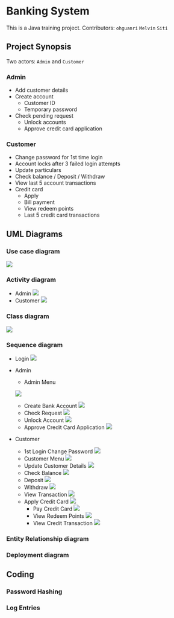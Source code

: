 # Banking System

This is a Java training project. 
Contributors: `ohguanri` `Melvin` `Siti`

## Project Synopsis
Two actors: `Admin` and `Customer`
### Admin
- Add customer details
- Create account
    - Customer ID
    - Temporary password
- Check pending request
    - Unlock accounts
    - Approve credit card application

### Customer
- Change password for 1st time login
- Account locks after 3 failed login attempts
- Update particulars
- Check balance / Deposit / Withdraw
- View last 5 account transactions
- Credit card
    - Apply
    - Bill payment
    - View redeem points
    - Last 5 credit card transactions

## UML Diagrams
### Use case diagram
![](https://github.com/Ryanluoxu/BankingSystem/blob/master/picture/Use%20Case%20Diagram.jpg)

### Activity diagram
- Admin
![](/picture/Administrator%20Activity%20Diagram.jpg)
- Customer
![](/picture/Customer%20Activity.jpg)

### Class diagram
![](/picture/Colored%20Class%20Diagram.jpg)

### Sequence diagram
- Login
    ![](https://github.com/Ryanluoxu/BankingSystem/blob/master/picture/Login%20Sequence%20Diagram.jpg)
- Admin
    - Admin Menu
    
    ![](https://github.com/Ryanluoxu/BankingSystem/blob/master/picture/1.0%20Admin%20Menu.jpg)
    - Create Bank Account
    ![](https://github.com/Ryanluoxu/BankingSystem/blob/master/picture/1.1%20Create%20Bank%20Account.jpg)
    - Check Request
    ![](https://github.com/Ryanluoxu/BankingSystem/blob/master/picture/1.2%20Check%20Request.jpg)
    - Unlock Account
    ![](https://github.com/Ryanluoxu/BankingSystem/blob/master/picture/1.3%20Unlock%20Account.jpg)
    - Approve Credit Card Application
    ![](https://github.com/Ryanluoxu/BankingSystem/blob/master/picture/1.4%20Approve%20Credit%20Card%20Application.jpg)

- Customer
    - 1st Login Change Password
    ![](https://github.com/Ryanluoxu/BankingSystem/blob/master/picture/2.0%201st%20Login%20Change%20Password.jpg)
    - Customer Menu
    ![](https://github.com/Ryanluoxu/BankingSystem/blob/master/picture/2.0%20Customer%20Menu.jpg)
    - Update Customer Details
    ![](https://github.com/Ryanluoxu/BankingSystem/blob/master/picture/2.1%20Update%20Customer%20Details.jpg)
    - Check Balance
    ![](https://github.com/Ryanluoxu/BankingSystem/blob/master/picture/2.2%20Check%20Balance.jpg)
    - Deposit
    ![](https://github.com/Ryanluoxu/BankingSystem/blob/master/picture/2.3%20Deposit.jpg)
    - Withdraw
    ![](https://github.com/Ryanluoxu/BankingSystem/blob/master/picture/2.4%20Withdraw.jpg)
    - View Transaction
    ![](https://github.com/Ryanluoxu/BankingSystem/blob/master/picture/2.5%20View%20transaction.jpg)
    - Apply Credit Card
    ![](https://github.com/Ryanluoxu/BankingSystem/blob/master/picture/2.6%20Apply%20Credit%20Card.jpg)
        - Pay Credit Card
        ![](https://github.com/Ryanluoxu/BankingSystem/blob/master/picture/2.6.1%20Pay%20Credit%20Card%20Bill.jpg)
        - View Redeem Points
        ![](https://github.com/Ryanluoxu/BankingSystem/blob/master/picture/2.6.2%20View%20Redeem%20Points.jpg)
        - View Credit Transaction
        ![](https://github.com/Ryanluoxu/BankingSystem/blob/master/picture/2.6.3%20View%20Credit%20Transaction.jpg)

### Entity Relationship diagram

### Deployment diagram



## Coding

### Password Hashing

### Log Entries

